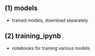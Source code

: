 ## (1) models
  - trained models, download separately
## (2) training_ipynb
  - notebooks for training various models
